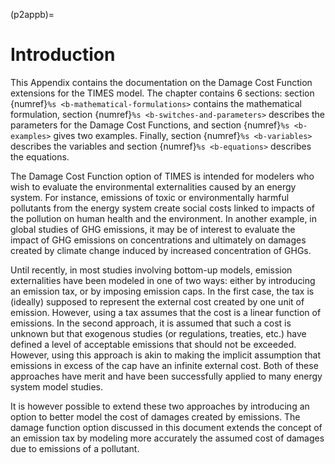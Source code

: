(p2appb)=
# Introduction

This Appendix contains the documentation on the Damage Cost Function extensions for the TIMES model. The chapter contains 6 sections: section {numref}`%s <b-mathematical-formulations>` contains the mathematical formulation, section {numref}`%s <b-switches-and-parameters>` describes the parameters for the Damage Cost Functions, and section {numref}`%s <b-examples>` gives two examples. Finally, section {numref}`%s <b-variables>` describes the variables and section {numref}`%s <b-equations>` describes the equations.

The Damage Cost Function option of TIMES is intended for modelers who wish to evaluate the environmental externalities caused by an energy system. For instance, emissions of toxic or environmentally harmful pollutants from the energy system create social costs linked to impacts of the pollution on human health and the environment. In another example, in global studies of GHG emissions, it may be of interest to evaluate the impact of GHG emissions on concentrations and ultimately on damages created by climate change induced by increased concentration of GHGs.

Until recently, in most studies involving bottom-up models, emission externalities have been modeled in one of two ways: either by introducing an emission tax, or by imposing emission caps. In the first case, the tax is (ideally) supposed to represent the external cost created by one unit of emission. However, using a tax assumes that the cost is a linear function of emissions. In the second approach, it is assumed that such a cost is unknown but that exogenous studies (or regulations, treaties, etc.) have defined a level of acceptable emissions that should not be exceeded. However, using this approach is akin to making the implicit assumption that emissions in excess of the cap have an infinite external cost. Both of these approaches have merit and have been successfully applied to many energy system model studies.

It is however possible to extend these two approaches by introducing an option to better model the cost of damages created by emissions. The damage function option discussed in this document extends the concept of an emission tax by modeling more accurately the assumed cost of damages due to emissions of a pollutant.
